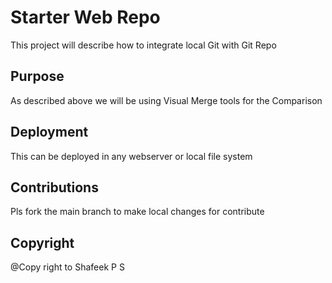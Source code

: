 # Starter Web Repo
This project will describe how to integrate local Git with Git Repo
## Purpose
As described above we will be using Visual Merge tools for the Comparison
## Deployment
This can be deployed in any webserver or local file system
## Contributions
Pls fork the main branch to make local changes for contribute
## Copyright
@Copy right to Shafeek P S
